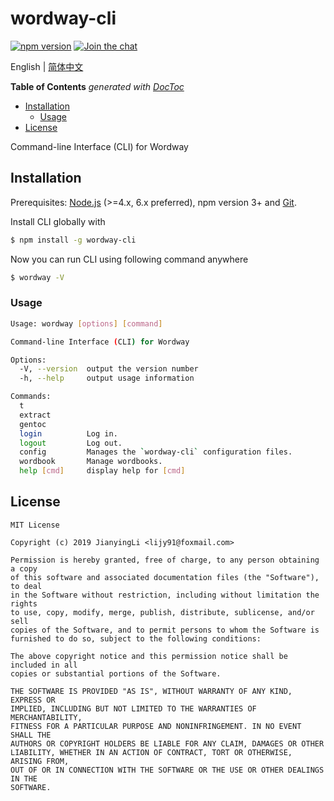 # wordway-cli

[![npm version][npm-image]][npm-url]
[![Join the chat][telegram-image]][telegram-url]

[npm-image]: https://img.shields.io/npm/v/wordway-cli.svg
[npm-url]: https://www.npmjs.com/package/wordway-cli
[telegram-image]:https://img.shields.io/badge/chat-on%20telegram-blue.svg
[telegram-url]: https://t.me/wordway

English | [简体中文](./README.zh_CN.md)

<!-- START doctoc generated TOC please keep comment here to allow auto update -->
<!-- DON'T EDIT THIS SECTION, INSTEAD RE-RUN doctoc TO UPDATE -->
**Table of Contents**  *generated with [DocToc](https://github.com/thlorenz/doctoc)*

- [Installation](#installation)
  - [Usage](#usage)
- [License](#license)

<!-- END doctoc generated TOC please keep comment here to allow auto update -->

Command-line Interface (CLI) for Wordway

## Installation

Prerequisites: [Node.js](https://nodejs.org/en/) (>=4.x, 6.x preferred), npm version 3+ and [Git](https://git-scm.com/).

Install CLI globally with

```bash
$ npm install -g wordway-cli
```

Now you can run CLI using following command anywhere

```bash
$ wordway -V
```

### Usage

```bash
Usage: wordway [options] [command]

Command-line Interface (CLI) for Wordway

Options:
  -V, --version  output the version number
  -h, --help     output usage information

Commands:
  t
  extract
  gentoc
  login          Log in.
  logout         Log out.
  config         Manages the `wordway-cli` configuration files.
  wordbook       Manage wordbooks.
  help [cmd]     display help for [cmd]
```

## License

```
MIT License

Copyright (c) 2019 JianyingLi <lijy91@foxmail.com>

Permission is hereby granted, free of charge, to any person obtaining a copy
of this software and associated documentation files (the "Software"), to deal
in the Software without restriction, including without limitation the rights
to use, copy, modify, merge, publish, distribute, sublicense, and/or sell
copies of the Software, and to permit persons to whom the Software is
furnished to do so, subject to the following conditions:

The above copyright notice and this permission notice shall be included in all
copies or substantial portions of the Software.

THE SOFTWARE IS PROVIDED "AS IS", WITHOUT WARRANTY OF ANY KIND, EXPRESS OR
IMPLIED, INCLUDING BUT NOT LIMITED TO THE WARRANTIES OF MERCHANTABILITY,
FITNESS FOR A PARTICULAR PURPOSE AND NONINFRINGEMENT. IN NO EVENT SHALL THE
AUTHORS OR COPYRIGHT HOLDERS BE LIABLE FOR ANY CLAIM, DAMAGES OR OTHER
LIABILITY, WHETHER IN AN ACTION OF CONTRACT, TORT OR OTHERWISE, ARISING FROM,
OUT OF OR IN CONNECTION WITH THE SOFTWARE OR THE USE OR OTHER DEALINGS IN THE
SOFTWARE.
```
